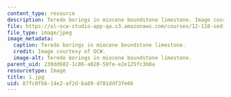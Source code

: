 ```yaml
---
content_type: resource
description: Teredo borings in miocene boundstone limestone. Image courtesy of OCW.
file: https://ol-ocw-studio-app-qa.s3.amazonaws.com/courses/12-110-sedimentary-geology-fall-2004/87fc0fbb14e2af2dba89d781ddf3fe66_1.jpg
file_type: image/jpeg
image_metadata:
  caption: Teredo borings in miocene boundstone limestone.
  credit: Image courtesy of OCW.
  image-alt: Teredo borings in miocene boundstone limestone.
parent_uid: 230dd682-1c86-a028-59fe-e2e125fc3b0a
resourcetype: Image
title: 1.jpg
uid: 87fc0fbb-14e2-af2d-ba89-d781ddf3fe66
---
```

